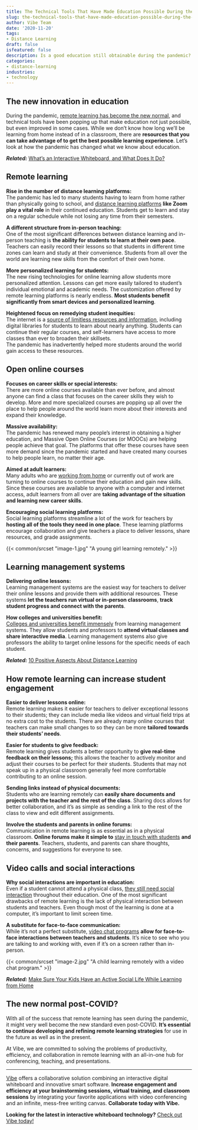 ```yaml
---
title: The Technical Tools That Have Made Education Possible During the Pandemic
slug: the-technical-tools-that-have-made-education-possible-during-the-pandemic
author: Vibe Team
date: '2020-11-20'
tags:
- Distance Learning
draft: false
isfeatured: false
description: Is a good education still obtainable during the pandemic? Check out the technical tools that make it possible!
categories:
- distance-learning
industries:
- technology
---
```


## The new innovation in education

During the pandemic, [remote learning has become the new normal](https://vibe.us/lp/scenario-distance-learning/), and technical tools have been popping up that make education not just possible, but even improved in some cases. While we don’t know how long we’ll be learning from home instead of in a classroom, there are **resources that you can take advantage of to get the best possible learning experience**. Let’s look at how the pandemic has changed what we know about education.

***Related:*** [What’s an Interactive Whiteboard, and What Does It Do?](https://vibe.us/blog/interactive-whiteboard-what-is-it-and-what-does-it-do/)

## Remote learning

**Rise in the number of distance learning platforms:**  
The pandemic has led to many students having to learn from home rather than physically going to school, and [distance learning platforms](https://vibe.us/blog/video-conferencing-apps-with-whiteboard/) **like Zoom play a vital role** in their continued education. Students get to learn and stay on a regular schedule while not losing any time from their semesters.

**A different structure from in-person teaching:**  
One of the most significant differences between distance learning and in-person teaching is **the ability for students to learn at their own pace**. Teachers can easily record their lessons so that students in different time zones can learn and study at their convenience. Students from all over the world are learning new skills from the comfort of their own home.

**More personalized learning for students:**  
The new rising technologies for online learning allow students more personalized attention. Lessons can get more easily tailored to student’s individual emotional and academic needs. The customization offered by remote learning platforms is nearly endless. **Most students benefit significantly from smart devices and personalized learning**.

**Heightened focus on remedying student inequities:**  
The internet is a [source of limitless resources and information](https://vibe.us/blog/), including digital libraries for students to learn about nearly anything. Students can continue their regular courses, and self-learners have access to more classes than ever to broaden their skillsets.  
The pandemic has inadvertently helped more students around the world gain access to these resources.

## Open online courses

**Focuses on career skills or special interests:**  
There are more online courses available than ever before, and almost anyone can find a class that focuses on the career skills they wish to develop. More and more specialized courses are popping up all over the place to help people around the world learn more about their interests and expand their knowledge. 

**Massive availability:**  
The pandemic has renewed many people’s interest in obtaining a higher education, and Massive Open Online Courses (or MOOCs) are helping people achieve that goal. The platforms that offer these courses have seen more demand since the pandemic started and have created many courses to help people learn, no matter their age.

**Aimed at adult learners:**  
Many adults who are [working from home](https://vibe.us/blog/9-benefits-youre-getting-from-working-from-home/) or currently out of work are turning to online courses to continue their education and gain new skills. Since these courses are available to anyone with a computer and internet access, adult learners from all over are **taking advantage of the situation and learning new career skills**.

**Encouraging social learning platforms:**  
Social learning platforms streamline a lot of the work for teachers by **hosting all of the tools they need in one place**. These learning platforms encourage collaboration and give teachers a place to deliver lessons, share resources, and grade assignments.

{{< common/srcset "image-1.jpg" "A young girl learning remotely." >}}

## Learning management systems

**Delivering online lessons:**  
Learning management systems are the easiest way for teachers to deliver their online lessons and provide them with additional resources. These systems **let the teachers run virtual or in-person classrooms**, **track student progress and connect with the parents**.

**How colleges and universities benefit:**  
[Colleges and universities benefit immensely](https://vibe.us/lp/scenario-education/) from learning management systems. They allow students and professors to **attend virtual classes and share interactive media**. Learning management systems also give professors the ability to target online lessons for the specific needs of each student.

***Related:*** [10 Positive Aspects About Distance Learning](https://vibe.us/blog/10-positive-aspects-to-distance-learning/)

## How remote learning can increase student engagement

**Easier to deliver lessons online:**  
Remote learning makes it easier for teachers to deliver exceptional lessons to their students; they can include media like videos and virtual field trips at no extra cost to the students. There are already many online courses that teachers can make small changes to so they can be more **tailored towards their students’ needs**.

**Easier for students to give feedback:**  
Remote learning gives students a better opportunity to **give real-time feedback on their lessons;** this allows the teacher to actively monitor and adjust their courses to be perfect for their students. Students that may not speak up in a physical classroom generally feel more comfortable contributing to an online session.

**Sending links instead of physical documents:**  
Students who are learning remotely can **easily share documents and projects with the teacher and the rest of the class**. Sharing docs allows for better collaboration, and it’s as simple as sending a link to the rest of the class to view and edit different assignments.

**Involve the students and parents in online forums:**  
Communication in remote learning is as essential as in a physical classroom. **Online forums make it simple to** [stay in touch with students](https://vibe.us/blog/8-ways-to-use-a-vibe-board-with-kids/) **and their parents**. Teachers, students, and parents can share thoughts, concerns, and suggestions for everyone to see.

## Video calls and social interactions

**Why social interactions are important in education:**  
Even if a student cannot attend a physical class, [they still need social interaction](https://www.fastcompany.com/90535982/3-ways-to-improve-your-kids-social-skills-during-remote-learning) throughout their education. One of the most significant drawbacks of remote learning is the lack of physical interaction between students and teachers. Even though most of the learning is done at a computer, it’s important to limit screen time.

**A substitute for face-to-face communication:**  
While it’s not a perfect substitute, [video chat programs](https://vibe.us/blog/digital-technology-to-use-if-youre-working-from-home-and-havent-prepped/) **allow for face-to-face interactions between teachers and students**. It’s nice to see who you are talking to and working with, even if it’s on a screen rather than in-person.

{{< common/srcset "image-2.jpg" "A child learning remotely with a video chat program." >}}

***Related:*** [Make Sure Your Kids Have an Active Social Life While Learning from Home](https://vibe.us/blog/making-sure-your-kids-still-have-an-active-social-life-while-learning-remotely/)

## The new normal post-COVID?

With all of the success that remote learning has seen during the pandemic, it might very well become the new standard even post-COVID. **It’s essential to continue developing and refining remote learning strategies** for use in the future as well as in the present.

At Vibe, we are committed to solving the problems of productivity, efficiency, and collaboration in remote learning with an all-in-one hub for conferencing, teaching, and presentations.



---

[Vibe](https://vibe.us/) offers a collaborative solution combining an interactive digital whiteboard and innovative smart software. **Increase engagement and efficiency at your brainstorming sessions, virtual training, and classroom sessions** by integrating your favorite applications with video conferencing and an infinite, mess-free writing canvas. **Collaborate today with Vibe.**

**Looking for the latest in interactive whiteboard technology?** [Check out Vibe today!](https://vibe.us/order/)
